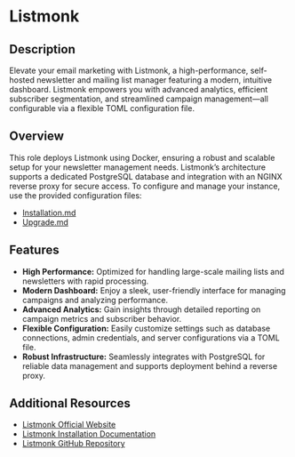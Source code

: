 # Listmonk

## Description

Elevate your email marketing with Listmonk, a high-performance, self-hosted newsletter and mailing list manager featuring a modern, intuitive dashboard. Listmonk empowers you with advanced analytics, efficient subscriber segmentation, and streamlined campaign management—all configurable via a flexible TOML configuration file.

## Overview

This role deploys Listmonk using Docker, ensuring a robust and scalable setup for your newsletter management needs. Listmonk’s architecture supports a dedicated PostgreSQL database and integration with an NGINX reverse proxy for secure access. To configure and manage your instance, use the provided configuration files:
- [Installation.md](./Installation.md)
- [Upgrade.md](./Upgrade.md)

## Features

- **High Performance:** Optimized for handling large-scale mailing lists and newsletters with rapid processing.
- **Modern Dashboard:** Enjoy a sleek, user-friendly interface for managing campaigns and analyzing performance.
- **Advanced Analytics:** Gain insights through detailed reporting on campaign metrics and subscriber behavior.
- **Flexible Configuration:** Easily customize settings such as database connections, admin credentials, and server configurations via a TOML file.
- **Robust Infrastructure:** Seamlessly integrates with PostgreSQL for reliable data management and supports deployment behind a reverse proxy.

## Additional Resources

- [Listmonk Official Website](https://listmonk.app/)
- [Listmonk Installation Documentation](https://listmonk.app/docs/installation/)
- [Listmonk GitHub Repository](https://github.com/knadh/listmonk/)
